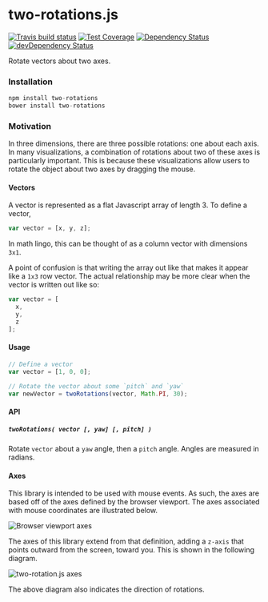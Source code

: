 # two-rotations.js
[![Travis build status](http://img.shields.io/travis/jmeas/two-rotations.js.svg?style=flat)](https://travis-ci.org/jmeas/two-rotations.js)
[![Test Coverage](https://codeclimate.com/github/jmeas/two-rotations.js/badges/coverage.svg)](https://codeclimate.com/github/jmeas/two-rotations.js)
[![Dependency Status](https://david-dm.org/jmeas/two-rotations.js.svg)](https://david-dm.org/jmeas/two-rotations.js)
[![devDependency Status](https://david-dm.org/jmeas/two-rotations.js/dev-status.svg)](https://david-dm.org/jmeas/two-rotations.js#info=devDependencies)

Rotate vectors about two axes.

### Installation

```js
npm install two-rotations
bower install two-rotations
```

### Motivation

In three dimensions, there are three possible rotations: one about each axis. In many visualizations,
a combination of rotations about two of these axes is particularly important. This is because these visualizations
allow users to rotate the object about two axes by dragging the mouse.

#### Vectors

A vector is represented as a flat Javascript array of length 3. To define a vector, 

```js
var vector = [x, y, z];
```

In math lingo, this can be thought of as a column vector with dimensions `3x1`.

A point of confusion is that writing the array out like that makes it appear like a `1x3` row
vector. The actual relationship may be more clear when the vector is written out like so:

```js
var vector = [
  x,
  y,
  z
];
```

#### Usage

```js
// Define a vector
var vector = [1, 0, 0];

// Rotate the vector about some `pitch` and `yaw`
var newVector = twoRotations(vector, Math.PI, 30);
```

#### API

##### `twoRotations( vector [, yaw] [, pitch] )`

Rotate `vector` about a `yaw` angle, then a `pitch` angle. Angles are measured in radians.

#### Axes

This library is intended to be used with mouse events. As such, the axes are based off of the axes defined by the
browser viewport. The axes associated with mouse coordinates are illustrated below.

![Browser viewport axes](https://cldup.com/FkFf5xbn-8.png)

The axes of this library extend from that definition, adding a `z-axis` that points outward from the screen, toward you. This
is shown in the following diagram.

![two-rotation.js axes](https://cldup.com/QlZiXZCoMT.png)

The above diagram also indicates the direction of rotations.
